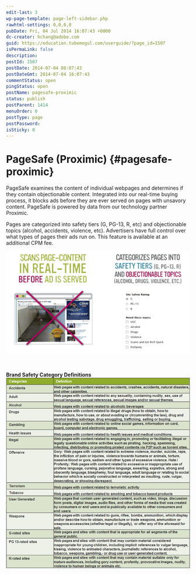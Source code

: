 ```yaml
---
edit-last: 3
wp-page-template: page-left-sidebar.php
rawhtml-settings: 0,0,0,0
pubDate: Fri, 04 Jul 2014 16:07:43 +0000
dc-creator: hchang@adobe.com
guid: https://education.tubemogul.com/userguide/?page_id=1507
isPermaLink: false
description: 
postId: 1507
postDate: 2014-07-04 08:07:43
postDateGmt: 2014-07-04 16:07:43
commentStatus: open
pingStatus: open
postName: pagesafe-proximic
status: publish
postParent: 1414
menuOrder: 0
postType: page
postPassword: 
isSticky: 0
---
```


# PageSafe (Proximic) {#pagesafe-proximic}

PageSafe examines the content of individual webpages and determines if they contain objectionable content. Integrated into our real-time buying process, it blocks ads before they are ever served on pages with unsavory content. PageSafe is powered by data from our technology partner Proximic.

Pages are categorized into safety tiers (G, PG-13, R, etc) and objectionable topics (alcohol, accidents, violence, etc). Advertisers have full control over what types of pages their ads run on. This feature is available at an additional CPM fee.

![pagesafe](assets/pagesafe.png)

&nbsp;

**Brand Safety Category Definitions**
[ ![proximic definitions](assets/proximic-definitions.png)](assets/proximic-definitions.png) 